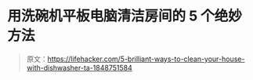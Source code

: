 # 用洗碗机平板电脑清洁房间的 5 个绝妙方法

> 原文：<https://lifehacker.com/5-brilliant-ways-to-clean-your-house-with-dishwasher-ta-1848751584>